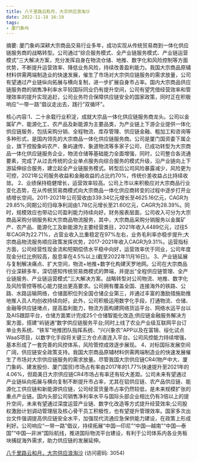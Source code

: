 ```yaml
---
title: 八千里路云和月，大宗供应浪淘沙
date: 2022-11-18 16:19
tags:
- 厦门象屿
---
```

摘要:
厦门象屿深耕大宗商品交易行业多年，成功实现从传统贸易商到一体化供应链服务商的战略转型。公司通过“综合服务模式、全产业链服务模式、产业链运营模式”三大解决方案，充分发挥自身在物流仓储、地推、数字化和风险控制等方面优势，不断提升运营效率、降低业务风险，持续改善盈利能力。我国大宗商品原辅材料供需两端制造业的快速发展，催生了市场对大宗供应链服务的需求放量，公司有望通过产业链纵向拓展与横向复制，进一步扩展自身市占率。国内大宗商品供应链服务商的销售净利率水平较国际同业仍有提升空间，公司有望凭借经营效率和管理效率的提升实现追赶，公司业务符合保障供应链安全的国家政策，同时正在积极响应“一带一路”倡议走出去，践行“双循环”。
<!-- more -->
核心内容:1、二十余载行业积淀，成就大宗品一体化供应链服务商龙头。公司以金属矿产、能源化工、农产品及新能源为主要品类，为产业链上下游企业提供一体化供应链服务，包括采购分销、全程物流、库存管理、供应链金融、粗加工和咨询等多种形式，是国内领先的大宗商品一体化供应链服务商。公司是厦门国资委下属企业，旗下控股象屿农产、象屿速传、象道物流等多家子公司，已成功转型为大宗商品一体化供应链服务企业，物流仓储等基础能力全面增强，同时，公司整合各流通要素，完成了从过去传统的企业单点服务向综合服务的模式升级，沿产业链向上下游延伸综合服务，建立起全产业链服务模式。转型后公司风险暴露减少，风险更为可控，2021年公司服务收益和金融收益的占比约70%，传统价差收益占比持续收敛。
2、业绩保持稳健增长，运营效率较高。公司上市以来积极应对大宗商品行业变化态势，在从传统贸易商模式向大宗商品一体化供应商转变的过程中逐步打开业绩增长空间。2011-2021年公司营收由339.34亿元增长至4625.16亿元，CAGR为29.85%;同期公司归母净利润由1.78亿元增长至21.60亿元，CAGR为28.39%。同时，规模效应也带动公司盈利能力持续向好。财务报表层面，公司收入可分为大宗商品采购分销服务和大宗商品物流服务，其中，大宗商品采购分销服务以金属矿产、农产品、能源化工及新能源为主要经营类目，2021年收入4489亿元，过往5年CAGR为22.71%，占营业收入比重稳定在97%左右，业务毛利率亦稳步提升;大宗商品物流服务顺应政策发挥优势，2017-2021年收入CAGR为9.31%。运营指标方面，公司经营性现金流和短期偿债水平稳中向好，运营效率优于同业，公司年度现金分红比例较高，股息率在4.5%以上(截至2022年11月16日)。
3、产业链延展与复制解决痛点、扩大空间，物流+地推+数字化构建天罗地网。公司在大宗商品行业深耕多年，深切感知传统贸易商模式的弊端，并提出“全程供应链管理、全产业链服务、产业链运营模式”三大解决方案。战略转型对公司物流、地推、数字化及风险管控等核心能力提出更高要求。公司拥有覆盖全国、连接海外的铁路、公路、水路运输网络，仓储面积位列全国仓储企业第三，并通过丰富的激励措施助推地推人员人均创收持续向好。此外，公司积极运用数字化手段，打通物流、仓储、金融等供应链堵点，提高盈利能力，物流方面构建网络货运平台、网络水运平台以及AIS跟踪平台，仓储方面累计完成25个仓储智能化改造;供应链金融服务解决方案方面，搭建“屿链通”数字供应链服务平台;同时上线了农业产业级互联网平台订单业务系统、“铁军”地推团队指挥系统、“兴兴象农”APP以及在富锦、绥化试点WaaS项目，以数字化手段将关键三方仓点直连入平台。公司风控能力持续增强，基本形成了一套完善的风控体系，风险管控成效逐步展现。
4、对标国际发展空间广阔，供应链安全政策支持。我国大宗商品原辅材料供需两端制造业的快速发展催生了市场对大宗供应链服务的需求放量。尽管我国大宗供应链CR4(物产中大、厦门象屿、建发股份、厦门国贸)市场占有率由2017年的1.77%快速提升至2021年的4.06%，但距美日大宗供应链CR4市场占有率还有较大差距。公司未来有望通过产业链纵向拓展与横向复制不断提升市占率，尤其在铝供应链、农产品供应链、能源化工供应链和新能源供应链，公司经营货量市占率仍然较低，是未来规模扩张的重点产业链。国内头部公司销售净利率水平与国际头部企业相比仍有3倍以上的提升空间，未来有望通过深度运营产业链、数字化改造等方式提升经营效率;公司股权激励计划调动管理层及核心骨干员工积极性，也有望提升管理效率。国家多次出台文件强调提高供应链安全水平，加强现代流通应急保供能力建设，在政策上形成利好。公司响应“一带一路”倡议，持续拓展“中国—印尼”“中国—越南”“中国—泰国”“中国—非洲”国际航线，推进国际物流平台建设，有利于公司体系内各业务板块捕捉海外需求，助力供应链的发展延伸。

[八千里路云和月，大宗供应浪淘沙](https://url12.ctfile.com/f/3948612-727533751-4ae8be?p=3054)
(访问密码: 3054)